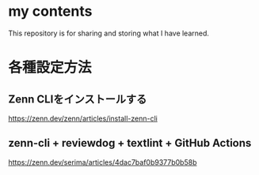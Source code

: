 # my contents
This repository is for sharing and storing what I have learned.


# 各種設定方法
## Zenn CLIをインストールする
https://zenn.dev/zenn/articles/install-zenn-cli

## zenn-cli + reviewdog + textlint + GitHub Actions
https://zenn.dev/serima/articles/4dac7baf0b9377b0b58b